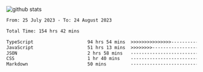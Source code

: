 
![github stats](https://github-readme-stats.vercel.app/api?username=realmahd1&show_icons=true&theme=codeSTACKr&hide_rank=true&count_private=true)

<!--START_SECTION:waka-->

```txt
From: 25 July 2023 - To: 24 August 2023

Total Time: 154 hrs 42 mins

TypeScript                    94 hrs 54 mins  >>>>>>>>>>>>>>>----------   61.34 %
JavaScript                    51 hrs 13 mins  >>>>>>>>-----------------   33.11 %
JSON                          2 hrs 58 mins   -------------------------   01.92 %
CSS                           1 hr 40 mins    -------------------------   01.09 %
Markdown                      50 mins         -------------------------   00.54 %
```

<!--END_SECTION:waka-->
